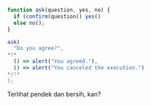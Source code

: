 
```js run
function ask(question, yes, no) {
  if (confirm(question)) yes()
  else no();
}

ask(
  "Do you agree?",
*!*
  () => alert("You agreed."),
  () => alert("You canceled the execution.")
*/!*
);
```

Terlihat pendek dan bersih, kan?
